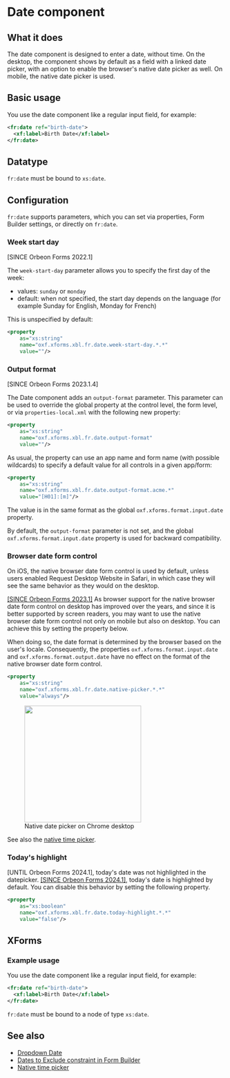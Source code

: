 # Date component

## What it does

The date component is designed to enter a date, without time. On the desktop, the component shows by default as a field with a linked date picker, with an option to enable the browser's native date picker as well. On mobile, the native date picker is used.

## Basic usage

You use the date component like a regular input field, for example:

```xml
<fr:date ref="birth-date">
  <xf:label>Birth Date</xf:label>
</fr:date>
```

## Datatype

`fr:date` must be bound to `xs:date`.

## Configuration

`fr:date` supports parameters, which you can set via properties, Form Builder settings, or directly on `fr:date`.

### Week start day

[SINCE Orbeon Forms 2022.1]

The `week-start-day` parameter allows you to specify the first day of the week:

- values: `sunday` or `monday`
- default: when not specified, the start day depends on the language (for example Sunday for English, Monday for French)

This is unspecified by default:

```xml
<property 
    as="xs:string" 
    name="oxf.xforms.xbl.fr.date.week-start-day.*.*" 
    value=""/>
```

### Output format

[SINCE Orbeon Forms 2023.1.4]

The Date component adds an `output-format` parameter. This parameter can be used to override the global property at the control level, the form level, or via `properties-local.xml` with the following new property:

```xml
<property
    as="xs:string"
    name="oxf.xforms.xbl.fr.date.output-format"
    value=""/>
```

As usual, the property can use an app name and form name (with possible wildcards) to specify a default value for all controls in a given app/form:

```xml
<property
    as="xs:string"
    name="oxf.xforms.xbl.fr.date.output-format.acme.*"
    value="[H01]:[m]"/>
```

The value is in the same format as the global `oxf.xforms.format.input.date` property.

By default, the `output-format` parameter is not set, and the global `oxf.xforms.format.input.date` property is used for backward compatibility.

### Browser date form control

On iOS, the native browser date form control is used by default, unless users enabled Request Desktop Website in Safari, in which case they will see the same behavior as they would on the desktop. 

[\[SINCE Orbeon Forms 2023.1\]](/release-notes/orbeon-forms-2023.1.md) As browser support for the native browser date form control on desktop has improved over the years, and since it is better supported by screen readers, you may want to use the native browser date form control not only on mobile but also on desktop. You can achieve this by setting the property below.

When doing so, the date format is determined by the browser based on the user's locale. Consequently, the properties `oxf.xforms.format.input.date` and `oxf.xforms.format.output.date` have no effect on the format of the native browser date form control.

```xml
<property 
    as="xs:string"  
    name="oxf.xforms.xbl.fr.date.native-picker.*.*"             
    value="always"/>
```

<figure>
    <img src="/form-runner/images/native-date-picker-chrome.png" width="270">
    <figcaption>Native date picker on Chrome desktop</figcaption>
</figure>

See also the [native time picker](time.md#native-time-picker).

### Today's highlight

[UNTIL Orbeon Forms 2024.1], today's date was not highlighted in the datepicker. [\[SINCE Orbeon Forms 2024.1\]](/release-notes/orbeon-forms-2024.1.md), today's date is highlighted by default. You can disable this behavior by setting the following property.

```xml
<property 
    as="xs:boolean"  
    name="oxf.xforms.xbl.fr.date.today-highlight.*.*"             
    value="false"/>
```

## XForms

### Example usage

You use the date component like a regular input field, for example:

```xml
<fr:date ref="birth-date">
  <xf:label>Birth Date</xf:label>
</fr:date>
```

`fr:date` must be bound to a node of type `xs:date`.

## See also

- [Dropdown Date](dropdown-date.md)
- [Dates to Exclude constraint in Form Builder](/form-builder/validation.md#dates-to-exclude-constraint)
- [Native time picker](time.md#native-time-picker)
